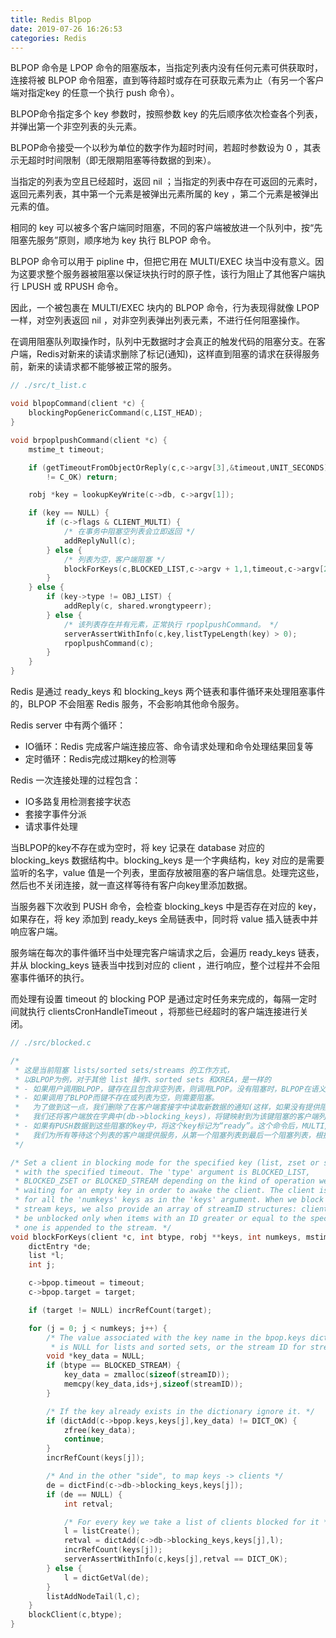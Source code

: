 ```yaml
---
title: Redis Blpop
date: 2019-07-26 16:26:53
categories: Redis
---
```


BLPOP 命令是 LPOP 命令的阻塞版本，当指定列表内没有任何元素可供获取时，连接将被 BLPOP 命令阻塞，直到等待超时或存在可获取元素为止（有另一个客户端对指定key 的任意一个执行 push 命令）。

BLPOP命令指定多个 key 参数时，按照参数 key 的先后顺序依次检查各个列表，并弹出第一个非空列表的头元素。

BLPOP命令接受一个以秒为单位的数字作为超时时间，若超时参数设为 0 ，其表示无超时时间限制（即无限期阻塞等待数据的到来）。

当指定的列表为空且已经超时，返回 nil ；当指定的列表中存在可返回的元素时，返回元素列表，其中第一个元素是被弹出元素所属的 key ，第二个元素是被弹出元素的值。

相同的 key 可以被多个客户端同时阻塞，不同的客户端被放进一个队列中，按“先阻塞先服务”原则，顺序地为 key 执行 BLPOP 命令。

BLPOP 命令可以用于 pipline 中，但把它用在 MULTI/EXEC 块当中没有意义。因为这要求整个服务器被阻塞以保证块执行时的原子性，该行为阻止了其他客户端执行 LPUSH 或 RPUSH 命令。

因此，一个被包裹在 MULTI/EXEC 块内的 BLPOP 命令，行为表现得就像 LPOP 一样，对空列表返回 nil ，对非空列表弹出列表元素，不进行任何阻塞操作。

在调用阻塞队列取操作时，队列中无数据时才会真正的触发代码的阻塞分支。在客户端，Redis对新来的读请求删除了标记(通知)，这样直到阻塞的请求在获得服务前，新来的读请求都不能够被正常的服务。

```c
// ./src/t_list.c

void blpopCommand(client *c) {
    blockingPopGenericCommand(c,LIST_HEAD);
}

void brpoplpushCommand(client *c) {
    mstime_t timeout;

    if (getTimeoutFromObjectOrReply(c,c->argv[3],&timeout,UNIT_SECONDS)
        != C_OK) return;

    robj *key = lookupKeyWrite(c->db, c->argv[1]);

    if (key == NULL) {
        if (c->flags & CLIENT_MULTI) {
            /* 在事务中阻塞空列表会立即返回 */
            addReplyNull(c);
        } else {
            /* 列表为空，客户端阻塞 */
            blockForKeys(c,BLOCKED_LIST,c->argv + 1,1,timeout,c->argv[2],NULL);
        }
    } else {
        if (key->type != OBJ_LIST) {
            addReply(c, shared.wrongtypeerr);
        } else {
            /* 该列表存在并有元素，正常执行 rpoplpushCommand。 */
            serverAssertWithInfo(c,key,listTypeLength(key) > 0);
            rpoplpushCommand(c);
        }
    }
}

```

Redis 是通过 ready_keys 和 blocking_keys 两个链表和事件循环来处理阻塞事件的，BLPOP 不会阻塞 Redis 服务，不会影响其他命令服务。

Redis server 中有两个循环：
- IO循环：Redis 完成客户端连接应答、命令请求处理和命令处理结果回复等
- 定时循环：Redis完成过期key的检测等

Redis 一次连接处理的过程包含：
- IO多路复用检测套接字状态
- 套接字事件分派
- 请求事件处理

当BLPOP的key不存在或为空时，将 key 记录在 database 对应的 blocking_keys 数据结构中。blocking_keys 是一个字典结构，key 对应的是需要监听的名字，value 值是一个列表，里面存放被阻塞的客户端信息。处理完这些，然后也不关闭连接，就一直这样等待有客户向key里添加数据。

当服务器下次收到 PUSH 命令，会检查 blocking_keys 中是否存在对应的 key，如果存在，将 key 添加到 ready_keys 全局链表中，同时将 value 插入链表中并响应客户端。

服务端在每次的事件循环当中处理完客户端请求之后，会遍历 ready_keys 链表，并从 blocking_keys 链表当中找到对应的 client ，进行响应，整个过程并不会阻塞事件循环的执行。

而处理有设置 timeout 的 blocking POP 是通过定时任务来完成的，每隔一定时间就执行 clientsCronHandleTimeout ，将那些已经超时的客户端连接进行关闭。

```c
// ./src/blocked.c

/*
 * 这是当前阻塞 lists/sorted sets/streams 的工作方式，
 * 以BLPOP为例，对于其他 list 操作、sorted sets 和XREA，是一样的
 * - 如果用户调用BLPOP，键存在且包含非空列表，则调用LPOP。没有阻塞时，BLPOP在语义上与LPOP相同
 * - 如果调用了BLPOP而键不存在或列表为空，则需要阻塞。
 *   为了做到这一点，我们删除了在客户端套接字中读取新数据的通知(这样，如果没有提供阻塞请求，我们将不提供新请求)。
 *   我们还将客户端放在字典中(db->blocking_keys)，将键映射到为该键阻塞的客户端列表。
 * - 如果有PUSH数据到这些阻塞的key中，将这个key标记为“ready”。这个命令后，MULTI/EXEC语块、脚本 将会执行。
 *   我们为所有等待这个列表的客户端提供服务，从第一个阻塞列表到最后一个阻塞列表，根据我们在就绪列表中拥有的元素数量进行排序。
 */

/* Set a client in blocking mode for the specified key (list, zset or stream),
 * with the specified timeout. The 'type' argument is BLOCKED_LIST,
 * BLOCKED_ZSET or BLOCKED_STREAM depending on the kind of operation we are
 * waiting for an empty key in order to awake the client. The client is blocked
 * for all the 'numkeys' keys as in the 'keys' argument. When we block for
 * stream keys, we also provide an array of streamID structures: clients will
 * be unblocked only when items with an ID greater or equal to the specified
 * one is appended to the stream. */
void blockForKeys(client *c, int btype, robj **keys, int numkeys, mstime_t timeout, robj *target, streamID *ids) {
    dictEntry *de;
    list *l;
    int j;

    c->bpop.timeout = timeout;
    c->bpop.target = target;

    if (target != NULL) incrRefCount(target);

    for (j = 0; j < numkeys; j++) {
        /* The value associated with the key name in the bpop.keys dictionary
         * is NULL for lists and sorted sets, or the stream ID for streams. */
        void *key_data = NULL;
        if (btype == BLOCKED_STREAM) {
            key_data = zmalloc(sizeof(streamID));
            memcpy(key_data,ids+j,sizeof(streamID));
        }

        /* If the key already exists in the dictionary ignore it. */
        if (dictAdd(c->bpop.keys,keys[j],key_data) != DICT_OK) {
            zfree(key_data);
            continue;
        }
        incrRefCount(keys[j]);

        /* And in the other "side", to map keys -> clients */
        de = dictFind(c->db->blocking_keys,keys[j]);
        if (de == NULL) {
            int retval;

            /* For every key we take a list of clients blocked for it */
            l = listCreate();
            retval = dictAdd(c->db->blocking_keys,keys[j],l);
            incrRefCount(keys[j]);
            serverAssertWithInfo(c,keys[j],retval == DICT_OK);
        } else {
            l = dictGetVal(de);
        }
        listAddNodeTail(l,c);
    }
    blockClient(c,btype);
}

```
